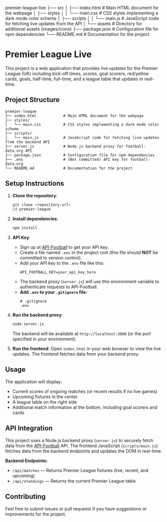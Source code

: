 premier-league-live
├── src
│   ├── index.html          # Main HTML document for the webpage
│   ├── styles
│   │   └── main.css       # CSS styles implementing a dark mode color scheme
│   ├── scripts
│   │   └── main.js        # JavaScript code for fetching live updates from the API
│   └── assets             # Directory for additional assets (images/icons)
├── package.json           # Configuration file for npm dependencies
└── README.md              # Documentation for the project

# Premier League Live

This project is a web application that provides live updates for the Premier League (UK) including kick-off times, scores, goal scorers, red/yellow cards, goals, half-time, full-time, and a league table that updates in real-time.

## Project Structure

```
premier-league
├── index.html            # Main HTML document for the webpage
├── styles/
│   └── main.css          # CSS styles implementing a dark mode color scheme
├── scripts/
│   └── main.js           # JavaScript code for fetching live updates from the backend API
├── server.js             # Node.js backend proxy for football-data.org API
├── package.json          # Configuration file for npm dependencies
├── .env                  # (Not committed) API key for football-data.org
└── README.md             # Documentation for the project
```

## Setup Instructions

1. **Clone the repository**:
   ```bash
   git clone <repository-url>
   cd premier-league
   ```

2. **Install dependencies**:
   ```bash
   npm install
   ```


3. **API Key**:
    - Sign up at [API-Football](https://dashboard.api-football.com/) to get your API key.
    - Create a file named `.env` in the project root (this file should **NOT** be committed to version control).
    - Add your API key to the `.env` file like this:
       ```
       API_FOOTBALL_KEY=your_api_key_here
       ```
    - The backend proxy (`server.js`) will use this environment variable to authenticate requests to API-Football.
    - **Add `.env` to your `.gitignore` file:**
       ```
       # .gitignore
       .env
       ```

4. **Run the backend proxy**:
   ```bash
   node server.js
   ```
   The backend will be available at `http://localhost:3000` (or the port specified in your environment).

5. **Run the frontend**:
   Open `index.html` in your web browser to view the live updates. The frontend fetches data from your backend proxy.

## Usage

The application will display:
- Current scores of ongoing matches (or recent results if no live games)
- Upcoming fixtures in the center
- A league table on the right side
- Additional match information at the bottom, including goal scorers and cards


## API Integration

This project uses a Node.js backend proxy (`server.js`) to securely fetch data from the [API-Football](https://dashboard.api-football.com/) API. The frontend JavaScript (`scripts/main.js`) fetches data from the backend endpoints and updates the DOM in real-time.

**Backend Endpoints:**
- `/api/matches` — Returns Premier League fixtures (live, recent, and upcoming)
- `/api/standings` — Returns the current Premier League table

## Contributing

Feel free to submit issues or pull requests if you have suggestions or improvements for the project.